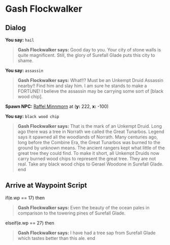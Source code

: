# Gash Flockwalker
## Dialog

**You say:** `hail`



>**Gash Flockwalker says:** Good day to you. Your city of stone walls is quite magnificent. Still, the glory of Surefall Glade puts this city to shame.

**You say:** `assassin`



>**Gash Flockwalker says:** What!!?  Must be an Unkempt Druid Assassin nearby!!  Find him and slay him.  I am sure he stands to make a FORTUNE!  I believe the assassin may be carrying some sort of [black wood chip].


**Spawn NPC:**  [Raffel Minnmorn](/npc/1179) at (**y:** 222, **x:** -100)


**You say:** `black wood chip`



>**Gash Flockwalker says:** That is the mark of an Unkempt Druid.  Long ago there was a tree in Norrath we called the Great Tunarbos.  Legend says it spawned all the woodlands of Norrath.  Many centuries ago, long before the Combine Era, the Great Tunarbos was burned to the ground by unknown means.  The ancient rangers kept what little of the great tree they could find.  To make it short, all Unkempt Druids now carry burned wood chips to represent the great tree.  They are not real.  Take any black wood chips to Gerael Woodone in Surefall Glade.
end

## Arrive at Waypoint Script

if(e.wp == 17) then


>**Gash Flockwalker says:** Even the beauty of the ocean pales in comparison to the towering pines of Surefall Glade.

elseif(e.wp == 27) then


>**Gash Flockwalker says:** I have had a tree sap from Surefall Glade which tastes better than this ale.
end
